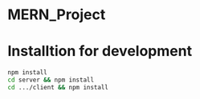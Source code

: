 # MERN_Project

# Installtion for development
```bash 
npm install
cd server && npm install
cd .../client && npm install
```
